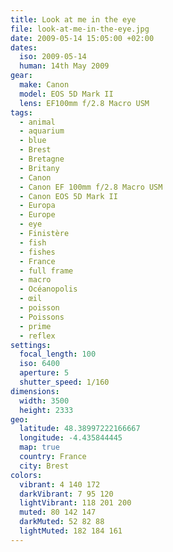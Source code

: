 ```yaml
---
title: Look at me in the eye
file: look-at-me-in-the-eye.jpg
date: 2009-05-14 15:05:00 +02:00
dates:
  iso: 2009-05-14
  human: 14th May 2009
gear:
  make: Canon
  model: EOS 5D Mark II
  lens: EF100mm f/2.8 Macro USM
tags:
  - animal
  - aquarium
  - blue
  - Brest
  - Bretagne
  - Britany
  - Canon
  - Canon EF 100mm f/2.8 Macro USM
  - Canon EOS 5D Mark II
  - Europa
  - Europe
  - eye
  - Finistère
  - fish
  - fishes
  - France
  - full frame
  - macro
  - Océanopolis
  - œil
  - poisson
  - Poissons
  - prime
  - reflex
settings:
  focal_length: 100
  iso: 6400
  aperture: 5
  shutter_speed: 1/160
dimensions:
  width: 3500
  height: 2333
geo:
  latitude: 48.38997222166667
  longitude: -4.435844445
  map: true
  country: France
  city: Brest
colors:
  vibrant: 4 140 172
  darkVibrant: 7 95 120
  lightVibrant: 118 201 200
  muted: 80 142 147
  darkMuted: 52 82 88
  lightMuted: 182 184 161
---
```



